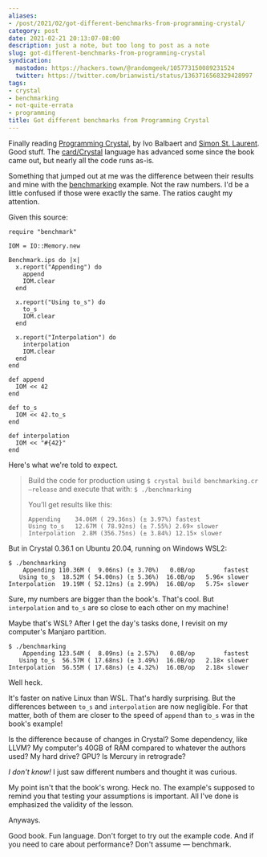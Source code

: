 ```yaml
---
aliases:
- /post/2021/02/got-different-benchmarks-from-programming-crystal/
category: post
date: 2021-02-21 20:13:07-08:00
description: just a note, but too long to post as a note
slug: got-different-benchmarks-from-programming-crystal
syndication:
  mastodon: https://hackers.town/@randomgeek/105773150089231524
  twitter: https://twitter.com/brianwisti/status/1363716568329428997
tags:
- crystal
- benchmarking
- not-quite-errata
- programming
title: Got different benchmarks from Programming Crystal
---
```


Finally reading [Programming Crystal](https://pragprog.com/titles/crystal/programming-crystal/), by Ivo Balbaert and [Simon St.  Laurent](http://simonstl.com/).  Good stuff.  The [card/Crystal](../../../card/Crystal.md) language has advanced some since the book came out, but nearly all the code runs as-is.

Something that jumped out at me was the difference between their results and mine with the [benchmarking](https://github.com/Ivo-Balbaert/programming_crystal/blob/master/code/managing_projects/benchmarking.cr) example.  Not the raw numbers.  I'd be a little confused if those were exactly the same.  The ratios caught my attention.

Given this source:

````crystal
require "benchmark"

IOM = IO::Memory.new

Benchmark.ips do |x|
  x.report("Appending") do
    append
    IOM.clear
  end

  x.report("Using to_s") do
    to_s
    IOM.clear
  end

  x.report("Interpolation") do
    interpolation
    IOM.clear
  end
end

def append
  IOM << 42
end

def to_s
  IOM << 42.to_s
end

def interpolation
  IOM << "#{42}"
end
````

Here's what we're told to expect.

 > 
 > Build the code for production using `$ crystal build benchmarking.cr —release` and execute that with: `$ ./benchmarking`
 > 
 > You’ll get results like this:
 > 
 > ````
 > Appending    34.06M ( 29.36ns) (± 3.97%) fastest
 > Using to_s   12.67M ( 78.92ns) (± 7.55%) 2.69× slower
 > Interpolation  2.8M (356.75ns) (± 3.84%) 12.15× slower
 > ````

But in Crystal 0.36.1 on Ubuntu 20.04, running on Windows WSL2:

````text
$ ./benchmarking
    Appending 110.36M (  9.06ns) (± 3.70%)   0.0B/op        fastest
   Using to_s  18.52M ( 54.00ns) (± 5.36%)  16.0B/op   5.96× slower
Interpolation  19.19M ( 52.12ns) (± 2.99%)  16.0B/op   5.75× slower
````

Sure, my numbers are bigger than the book's.  That's cool.  But `interpolation` and `to_s` are so close to each other on my machine!

Maybe that's WSL?  After I get the day's tasks done, I revisit on my computer's Manjaro partition.

````text
$ ./benchmarking
    Appending 123.54M (  8.09ns) (± 2.57%)   0.0B/op        fastest
   Using to_s  56.57M ( 17.68ns) (± 3.49%)  16.0B/op   2.18× slower
Interpolation  56.55M ( 17.68ns) (± 4.32%)  16.0B/op   2.18× slower
````

Well heck.

It's faster on native Linux than WSL.  That's hardly surprising.  But the differences between `to_s` and `interpolation` are now negligible.  For that matter, both of them are closer to the speed of `append` than `to_s` was in the book's example!

Is the difference because of changes in Crystal?  Some dependency, like LLVM? My computer's 40GB of RAM compared to whatever the authors used?  My hard drive?  GPU?  Is Mercury in retrograde?

*I don't know!* I just saw different numbers and thought it was curious.

My point isn't that the book's wrong.  Heck no.  The example's supposed to remind you that testing your assumptions is important.  All I've done is emphasized the validity of the lesson.

Anyways.

Good book.  Fun language.  Don't forget to try out the example code.  And if you need to care about performance?  Don't assume — benchmark.
